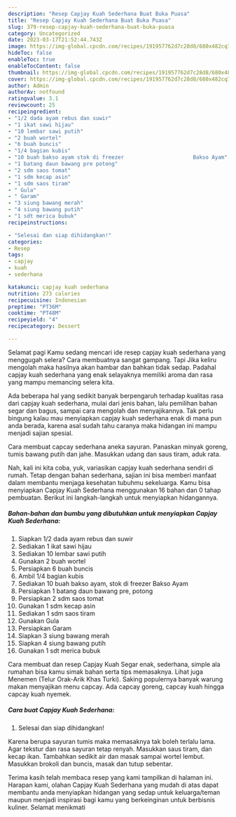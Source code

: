 ```yaml
---
description: "Resep Capjay Kuah Sederhana Buat Buka Puasa"
title: "Resep Capjay Kuah Sederhana Buat Buka Puasa"
slug: 379-resep-capjay-kuah-sederhana-buat-buka-puasa
category: Uncategorized
date: 2023-03-17T21:52:44.743Z
image: https://img-global.cpcdn.com/recipes/191957762d7c28d8/680x482cq70/capjay-kuah-sederhana-foto-resep-utama.jpg
hideToc: false
enableToc: true
enableTocContent: false
thumbnail: https://img-global.cpcdn.com/recipes/191957762d7c28d8/680x482cq70/capjay-kuah-sederhana-foto-resep-utama.jpg
cover: https://img-global.cpcdn.com/recipes/191957762d7c28d8/680x482cq70/capjay-kuah-sederhana-foto-resep-utama.jpg
author: Admin
authorAv: notfound
ratingvalue: 3.1
reviewcount: 25
recipeingredient:
- "1/2 dada ayam rebus dan suwir"
- "1 ikat sawi hijau"
- "10 lembar sawi putih"
- "2 buah wortel"
- "6 buah buncis"
- "1/4 bagian kubis"
- "10 buah bakso ayam stok di freezer                      Bakso Ayam"
- "1 batang daun bawang pre potong"
- "2 sdm saos tomat"
- "1 sdm kecap asin"
- "1 sdm saos tiram"
- " Gula"
- " Garam"
- "3 siung bawang merah"
- "4 siung bawang putih"
- "1 sdt merica bubuk"
recipeinstructions:

- "Selesai dan siap dihidangkan!"
categories:
- Resep
tags:
- capjay
- kuah
- sederhana

katakunci: capjay kuah sederhana 
nutrition: 273 calories
recipecuisine: Indonesian
preptime: "PT36M"
cooktime: "PT48M"
recipeyield: "4"
recipecategory: Dessert

---
```



Selamat pagi Kamu sedang mencari ide resep capjay kuah sederhana yang menggugah selera? Cara membuatnya sangat gampang. Tapi Jika keliru mengolah maka hasilnya akan hambar dan bahkan tidak sedap. Padahal capjay kuah sederhana yang enak selayaknya memiliki aroma dan rasa yang mampu memancing selera kita.


Ada beberapa hal yang sedikit banyak berpengaruh terhadap kualitas rasa dari capjay kuah sederhana, mulai dari jenis bahan, lalu pemilihan bahan segar dan bagus, sampai cara mengolah dan menyajikannya. Tak perlu bingung kalau mau menyiapkan capjay kuah sederhana enak di mana pun anda berada, karena asal sudah tahu caranya maka hidangan ini mampu menjadi sajian spesial.

Cara membuat capcay sederhana aneka sayuran. Panaskan minyak goreng, tumis bawang putih dan jahe. Masukkan udang dan saus tiram, aduk rata.


Nah, kali ini kita coba, yuk, variasikan capjay kuah sederhana sendiri di rumah. Tetap dengan bahan sederhana, sajian ini bisa memberi manfaat dalam membantu menjaga kesehatan tubuhmu sekeluarga. Kamu bisa menyiapkan Capjay Kuah Sederhana menggunakan 16 bahan dan 0 tahap pembuatan. Berikut ini langkah-langkah untuk menyiapkan hidangannya.

<!--inarticleads1-->

##### Bahan-bahan dan bumbu yang dibutuhkan untuk menyiapkan Capjay Kuah Sederhana:

1. Siapkan 1/2 dada ayam rebus dan suwir
1. Sediakan 1 ikat sawi hijau
1. Sediakan 10 lembar sawi putih
1. Gunakan 2 buah wortel
1. Persiapkan 6 buah buncis
1. Ambil 1/4 bagian kubis
1. Sediakan 10 buah bakso ayam, stok di freezer                      Bakso Ayam
1. Persiapkan 1 batang daun bawang pre, potong
1. Persiapkan 2 sdm saos tomat
1. Gunakan 1 sdm kecap asin
1. Sediakan 1 sdm saos tiram
1. Gunakan  Gula
1. Persiapkan  Garam
1. Siapkan 3 siung bawang merah
1. Siapkan 4 siung bawang putih
1. Gunakan 1 sdt merica bubuk


Cara membuat dan resep Capjay Kuah Segar enak, sederhana, simple ala rumahan bisa kamu simak bahan serta tips memasaknya. Lihat juga Menemen (Telur Orak-Arik Khas Turki). Saking populernya banyak warung makan menyajikan menu capcay. Ada capcay goreng, capcay kuah hingga capcay kuah nyemek. 

<!--inarticleads2-->

##### Cara buat Capjay Kuah Sederhana:


1. Selesai dan siap dihidangkan!

Karena berupa sayuran tumis maka memasaknya tak boleh terlalu lama. Agar tekstur dan rasa sayuran tetap renyah. Masukkan saus tiram, dan kecap ikan. Tambahkan sedikit air dan masak sampai wortel lembut. Masukkan brokoli dan buncis, masak dan tutup sebentar. 

Terima kasih telah membaca resep yang kami tampilkan di halaman ini. Harapan kami, olahan Capjay Kuah Sederhana yang mudah di atas dapat membantu anda menyiapkan hidangan yang sedap untuk keluarga/teman maupun menjadi inspirasi bagi kamu yang berkeinginan untuk berbisnis kuliner. Selamat menikmati
